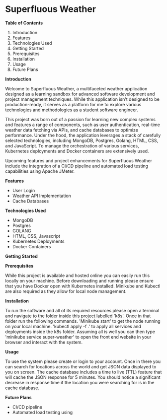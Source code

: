 # **Superfluous Weather**


**Table of Contents**

1. Introduction
2. Features
3. Technologies Used
4. Getting Started
  1. Prerequisites
  2. Installation
5. Usage
6. Future Plans

**Introduction**

Welcome to Superfluous Weather, a multifaceted weather application designed as a learning sandbox for advanced software development and project management techniques. While this application isn't designed to be production-ready, it serves as a platform for me to explore various technologies and methodologies as a student software engineer.

This project was born out of a passion for learning new complex systems and features a range of components, such as user authentication, real-time weather data fetching via APIs, and cache databases to optimize performance. Under the hood, the application leverages a stack of carefully selected technologies, including MongoDB, Postgres, Golang, HTML, CSS, and JavaScript. To manage the orchestration of various services, Kubernetes deployments and Docker containers are extensively used.

Upcoming features and project enhancements for Superfluous Weather include the integration of a CI/CD pipeline and automated load testing capabilities using Apache JMeter.

**Features**

- User Login
- Weather API Implementation
- Cache Databases

**Technologies Used**

- MongoDB
- Postgres
- GOLANG
- HTML, CSS, Javascript
- Kubernetes Deployments
- Docker Containers

**Getting Started**

**Prerequisites**

While this project is available and hosted online you can easily run this locally on your machine. Before downloading and running please ensure that you have Docker open with Kubernetes installed. Minikube and Kubectl are also required as they allow for local node management.

**Installation**

To run the software and all of its required resources please open a terminal and navigate to the folder inside this project labelled 'k8s'. Once in that folder run the following commands. 'Minikube start' to get the node running on your local machine. 'kubectl apply -f .' to apply all services and deployments inside the k8s folder. Assuming all is well you can then type 'minikube service super-weather' to open the front end website in your browser and interact with the system.

**Usage**

To use the system please create or login to your account. Once in there you can search for locations across the world and get JSON data displayed to you on screen. The cache database includes a time to live (TTL) feature that will cache the JSON response for 5 minutes. You should notice a significant decrease in response time if the location you were searching for is in the cache database.

**Future Plans**

- CI/CD pipeline
- Automated load testing using
